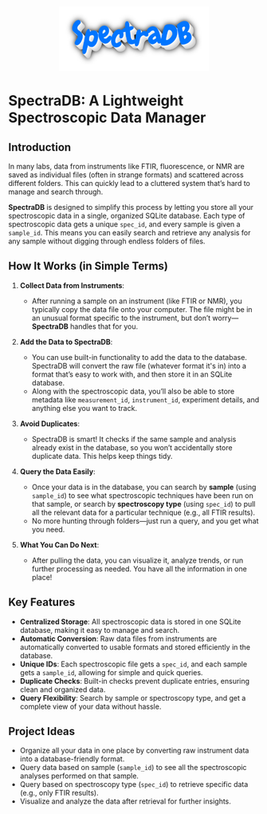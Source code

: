 
<p align="center">
  <img src="assets/images/logo.png" width="300" height="130">
</p>

# **SpectraDB: A Lightweight Spectroscopic Data Manager**

## Introduction
In many labs, data from instruments like FTIR, fluorescence, or NMR are saved as individual files (often in strange formats) and scattered across different folders. This can quickly lead to a cluttered system that’s hard to manage and search through. 

**SpectraDB** is designed to simplify this process by letting you store all your spectroscopic data in a single, organized SQLite database. Each type of spectroscopic data gets a unique `spec_id`, and every sample is given a `sample_id`. This means you can easily search and retrieve any analysis for any sample without digging through endless folders of files.

## How It Works (in Simple Terms)

1. **Collect Data from Instruments**:
   - After running a sample on an instrument (like FTIR or NMR), you typically copy the data file onto your computer. The file might be in an unusual format specific to the instrument, but don’t worry—**SpectraDB** handles that for you.

2. **Add the Data to SpectraDB**:
   - You can use built-in functionality to add the data to the database. SpectraDB will convert the raw file (whatever format it's in) into a format that’s easy to work with, and then store it in an SQLite database.
   - Along with the spectroscopic data, you’ll also be able to store metadata like `measurement_id`, `instrument_id`, experiment details, and anything else you want to track.

3. **Avoid Duplicates**:
   - SpectraDB is smart! It checks if the same sample and analysis already exist in the database, so you won’t accidentally store duplicate data. This helps keep things tidy.

4. **Query the Data Easily**:
   - Once your data is in the database, you can search by **sample** (using `sample_id`) to see what spectroscopic techniques have been run on that sample, or search by **spectroscopy type** (using `spec_id`) to pull all the relevant data for a particular technique (e.g., all FTIR results).
   - No more hunting through folders—just run a query, and you get what you need.

5. **What You Can Do Next**:
   - After pulling the data, you can visualize it, analyze trends, or run further processing as needed. You have all the information in one place!

## Key Features
- **Centralized Storage**: All spectroscopic data is stored in one SQLite database, making it easy to manage and search.
- **Automatic Conversion**: Raw data files from instruments are automatically converted to usable formats and stored efficiently in the database.
- **Unique IDs**: Each spectroscopic file gets a `spec_id`, and each sample gets a `sample_id`, allowing for simple and quick queries.
- **Duplicate Checks**: Built-in checks prevent duplicate entries, ensuring clean and organized data.
- **Query Flexibility**: Search by sample or spectroscopy type, and get a complete view of your data without hassle.

## Project Ideas
- Organize all your data in one place by converting raw instrument data into a database-friendly format.
- Query data based on sample (`sample_id`) to see all the spectroscopic analyses performed on that sample.
- Query based on spectroscopy type (`spec_id`) to retrieve specific data (e.g., only FTIR results).
- Visualize and analyze the data after retrieval for further insights.
